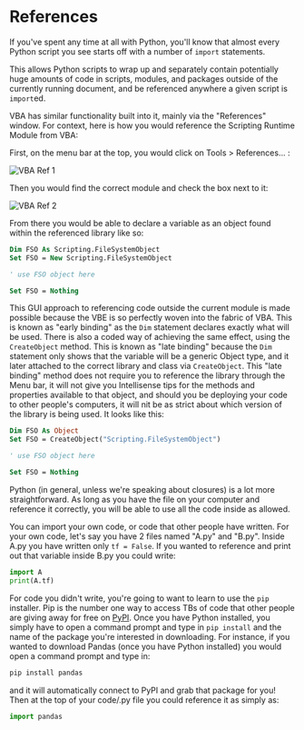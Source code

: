 # References

If you've spent any time at all with Python, you'll know that almost every Python script you see starts off with a number of `import` statements.

This allows Python scripts to wrap up and separately contain potentially huge amounts of code in scripts, modules, and packages outside of the currently running document, and be referenced anywhere a given script is `import`ed.

VBA has similar functionality built into it, mainly via the "References" window. For context, here is how you would reference the Scripting Runtime Module from VBA:

First, on the menu bar at the top, you would click on Tools > References... :

![VBA Ref 1](../master/images/vba_references_1.png)


Then you would find the correct module and check the box next to it:

![VBA Ref 2](../master/images/vba_references_2.png)


From there you would be able to declare a variable as an object found within the referenced library like so:

```vb
Dim FSO As Scripting.FileSystemObject
Set FSO = New Scripting.FileSystemObject

' use FSO object here

Set FSO = Nothing
```

This GUI approach to referencing code outside the current module is made possible because the VBE is so perfectly woven into the fabric of VBA. This is known as "early binding" as the `Dim` statement declares exactly what will be used. There is also a coded way of achieving the same effect, using the `CreateObject` method. This is known as "late binding" because the `Dim` statement only shows that the variable will be a generic Object type, and it later attached to the correct library and class via `CreateObject`. This "late binding" method does not require you to reference the library through the Menu bar, it will not give you Intellisense tips for the methods and properties available to that object, and should you be deploying your code to other people's computers, it will nit be as strict about which version of the library is being used. It looks like this:

```vb
Dim FSO As Object
Set FSO = CreateObject("Scripting.FileSystemObject")

' use FSO object here

Set FSO = Nothing
```
Python (in general, unless we're speaking about closures) is a lot more straightforward. As long as you have the file on your computer and reference it correctly, you will be able to use all the code inside as allowed.

You can import your own code, or code that other people have written. 
For your own code, let's say you have 2 files named "A.py" and "B.py". Inside A.py you have written only `tf = False`. If you wanted to reference and print out that variable inside B.py you could write:
```python
import A
print(A.tf)
```
For code you didn't write, you're going to want to learn to use the `pip` installer. Pip is the number one way to access TBs of code that other people are giving away for free on [PyPI](pypi.org). Once you have Python installed, you simply have to open a command prompt and type in `pip install` and the name of the package you're interested in downloading. For instance, if you wanted to download Pandas (once you have Python installed) you would open a command prompt and type in:

```cmd
pip install pandas
```

and it will automatically connect to PyPI and grab that package for you! Then at the top of your code/.py file you could reference it as simply as:

```python
import pandas
```

